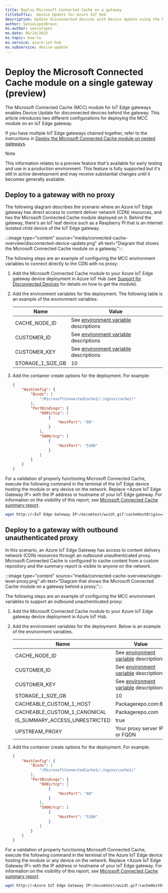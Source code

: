 ```yaml
---
title: Deploy Microsoft Connected Cache on a gateway
titleSuffix:  Device Update for Azure IoT Hub
description: Update disconnected devices with Device Update using the Microsoft Connected Cache module on IoT Edge gateways
author: SoniaLopezBravo
ms.author: sonialopez
ms.date: 04/14/2023
ms.topic: how-to
ms.service: azure-iot-hub
ms.subservice: device-update
---
```


# Deploy the Microsoft Connected Cache module on a single gateway (preview)

The Microsoft Connected Cache (MCC) module for IoT Edge gateways enables Device Update for disconnected devices behind the gateway. This article introduces two different configurations for deploying the MCC module on an IoT Edge gateway.

If you have multiple IoT Edge gateways chained together, refer to the instructions in [Deploy the Microsoft Connected Cache module on nested gateways](./connected-cache-nested-level.md).

> [!NOTE]
> This information relates to a preview feature that's available for early testing and use in a production environment. This feature is fully supported but it's still in active development and may receive substantial changes until it becomes generally available.

## Deploy to a gateway with no proxy

The following diagram describes the scenario where an Azure IoT Edge gateway has direct access to content deliver network (CDN) resources, and has the Microsoft Connected Cache module deployed on it. Behind the gateway, there's an IoT leaf device such as a Raspberry PI that is an internet isolated child device of the IoT Edge gateway.

:::image type="content" source="media/connected-cache-overview/disconnected-device-update.png" alt-text="Diagram that shows the Microsoft Connected Cache module on a gateway.":::

The following steps are an example of configuring the MCC environment variables to connect directly to the CDN with no proxy:

1. Add the Microsoft Connected Cache module to your Azure IoT Edge gateway device deployment in Azure IoT Hub (see [Support for Disconnected Devices](connected-cache-disconnected-device-update.md) for details on how to get the module).
2. Add the environment variables for the deployment. The following table is an example of the environment variables:

   | Name              | Value                   |
   | ----------------- | ----------------------- |
   | CACHE_NODE_ID     | See [environment variable](connected-cache-disconnected-device-update.md#module-environment-variables) descriptions |
   | CUSTOMER_ID       | See [environment variable](connected-cache-disconnected-device-update.md#module-environment-variables) descriptions |
   | CUSTOMER_KEY      | See [environment variable](connected-cache-disconnected-device-update.md#module-environment-variables) descriptions |
   | STORAGE_1_SIZE_GB | 10                      |

3. Add the container create options for the deployment. For example:

   ```json
   {
       "HostConfig": {
           "Binds": [
               "/MicrosoftConnectedCache1/:/nginx/cache1/"
           ],
           "PortBindings": {
               "8081/tcp": [
                   {
                       "HostPort": "80"
                   }
               ],
               "5000/tcp": [
                   {
                       "HostPort": "5100"
                   }
               ]
           }
       }
   }
   ```

For a validation of properly functioning Microsoft Connected Cache, execute the following command in the terminal of the IoT Edge device hosting the module or any device on the network. Replace \<Azure IoT Edge Gateway IP\> with the IP address or hostname of your IoT Edge gateway. For information on the visibility of this report, see [Microsoft Connected Cache summary report](./connected-cache-disconnected-device-update.md#microsoft-connected-cache-summary-report).

```bash
wget http://<IoT Edge Gateway IP>/mscomtest/wuidt.gif?cacheHostOrigin=au.download.windowsupdate.com
```

## Deploy to a gateway with outbound unauthenticated proxy

In this scenario, an Azure IoT Edge Gateway has access to content delivery network (CDN) resources through an outbound unauthenticated proxy. Microsoft Connected Cache is configured to cache content from a custom repository and the summary report is visible to anyone on the network.

:::image type="content" source="media/connected-cache-overview/single-level-proxy.png" alt-text="Diagram that shows the Microsoft Connected Cache module on a gateway behind a proxy.":::

The following steps are an example of configuring the MCC environment variables to support an outbound unauthenticated proxy:

1. Add the Microsoft Connected Cache module to your Azure IoT Edge gateway device deployment in Azure IoT Hub.
2. Add the environment variables for the deployment. Below is an example of the environment variables.

   | Name                          | Value                        |
   | ----------------------------- | ---------------------------- |
   | CACHE_NODE_ID                 | See [environment variable](connected-cache-disconnected-device-update.md#module-environment-variables) descriptions |
   | CUSTOMER_ID                   | See [environment variable](connected-cache-disconnected-device-update.md#module-environment-variables) descriptions |
   | CUSTOMER_KEY                  | See [environment variable](connected-cache-disconnected-device-update.md#module-environment-variables) descriptions |
   | STORAGE_1_SIZE_GB             | 10                           |
   | CACHEABLE_CUSTOM_1_HOST       | Packagerepo.com:80           |
   | CACHEABLE_CUSTOM_1_CANONICAL  | Packagerepo.com              |
   | IS_SUMMARY_ACCESS_UNRESTRICTED| true                         |
   | UPSTREAM_PROXY                | Your proxy server IP or FQDN |

3. Add the container create options for the deployment. For example:

   ```json
   {
       "HostConfig": {
           "Binds": [
               "/MicrosoftConnectedCache1/:/nginx/cache1/"
           ],
           "PortBindings": {
               "8081/tcp": [
                   {
                       "HostPort": "80"
                   }
               ],
               "5000/tcp": [
                   {
                       "HostPort": "5100"
                   }
               ]
           }
       }
   }
   ```

For a validation of properly functioning Microsoft Connected Cache, execute the following command in the terminal of the Azure IoT Edge device hosting the module or any device on the network. Replace \<Azure IoT Edge Gateway IP\> with the IP address or hostname of your IoT Edge gateway. For information on the visibility of this report, see [Microsoft Connected Cache summary report](./connected-cache-disconnected-device-update.md#microsoft-connected-cache-summary-report).

```bash
wget http://<Azure IoT Edge Gateway IP>/mscomtest/wuidt.gif?cacheHostOrigin=au.download.windowsupdate.com 
```
